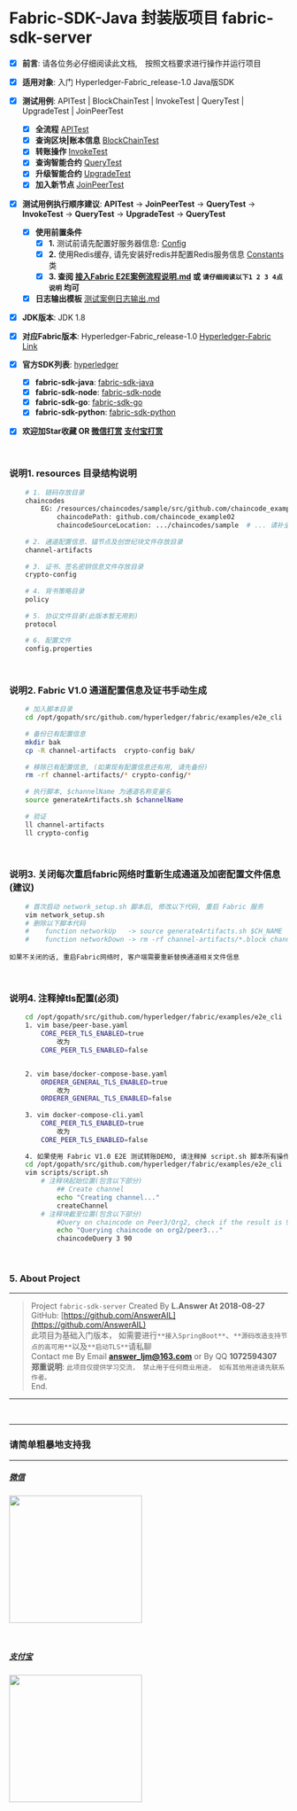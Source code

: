 # Fabric-SDK-Java 封装版项目 fabric-sdk-server
  - [x] **前言**: 请各位务必仔细阅读此文档,　按照文档要求进行操作并运行项目　
  - [x] **适用对象**: 入门 Hyperledger-Fabric_release-1.0 Java版SDK
  
  - [x] **测试用例**: APITest | BlockChainTest | InvokeTest | QueryTest | UpgradeTest | JoinPeerTest
    - [x] **全流程** [APITest](https://github.com/AnswerAIL/fabric-sdk-server/blob/master/src/test/java/com/hyperledger/fabric/sdk/handler/APITest.java)
    - [x] **查询区块|账本信息** [BlockChainTest](https://github.com/AnswerAIL/fabric-sdk-server/blob/master/src/test/java/com/hyperledger/fabric/sdk/handler/BlockChainTest.java)
    - [x] **转账操作** [InvokeTest](https://github.com/AnswerAIL/fabric-sdk-server/blob/master/src/test/java/com/hyperledger/fabric/sdk/handler/InvokeTest.java)
    - [x] **查询智能合约** [QueryTest](https://github.com/AnswerAIL/fabric-sdk-server/blob/master/src/test/java/com/hyperledger/fabric/sdk/handler/QueryTest.java)
    - [x] **升级智能合约** [UpgradeTest](https://github.com/AnswerAIL/fabric-sdk-server/blob/master/src/test/java/com/hyperledger/fabric/sdk/handler/UpgradeTest.java)
    - [x] **加入新节点** [JoinPeerTest](https://github.com/AnswerAIL/fabric-sdk-server/blob/master/src/test/java/com/hyperledger/fabric/sdk/handler/JoinPeerTest.java)
    
  - [x] **测试用例执行顺序建议**: **APITest** -> **JoinPeerTest** -> **QueryTest** -> **InvokeTest** -> **QueryTest** -> **UpgradeTest** -> **QueryTest**
    - [x] **使用前置条件**
        - [x] **1.** 测试前请先配置好服务器信息:  [Config](https://github.com/AnswerAIL/fabric-sdk-server/blob/master/src/test/java/com/hyperledger/fabric/sdk/common/Config.java)
        - [x] **2.** 使用Redis缓存, 请先安装好redis并配置Redis服务信息 [Constants](https://github.com/AnswerAIL/fabric-sdk-server/blob/master/src/main/java/com/hyperledger/fabric/sdk/common/Constants.java) 类
        - [x] **3. 查阅 [接入Fabric E2E案例流程说明.md](https://github.com/AnswerAIL/fabric-sdk-server/blob/master/%E6%8E%A5%E5%85%A5Fabric%20E2E%E6%A1%88%E4%BE%8B%E6%B5%81%E7%A8%8B%E8%AF%B4%E6%98%8E.md) 或 `请仔细阅读以下1 2 3 4点说明` 均可** 
    - [x] **日志输出模板** [测试案例日志输出.md](https://github.com/AnswerAIL/fabric-sdk-server/blob/master/%E6%B5%8B%E8%AF%95%E6%A1%88%E4%BE%8B%E6%97%A5%E5%BF%97%E8%BE%93%E5%87%BA.md)        
  
  - [x] **JDK版本**: JDK 1.8 
  
  - [x] **对应Fabric版本**: Hyperledger-Fabric_release-1.0  [Hyperledger-Fabric Link](https://github.com/hyperledger/fabric)
  
  - [x] **官方SDK列表**: [hyperledger](https://github.com/hyperledger)
    - [x] **fabric-sdk-java**: [fabric-sdk-java](https://github.com/hyperledger/fabric-sdk-java)
    - [x] **fabric-sdk-node**: [fabric-sdk-node](https://github.com/hyperledger/fabric-sdk-node)
    - [x] **fabric-sdk-go**: [fabric-sdk-go](https://github.com/hyperledger/fabric-sdk-go)
    - [x] **fabric-sdk-python**: [fabric-sdk-python](https://github.com/hyperledger/fabric-sdk-py)                      

  - [x] **欢迎加Star收藏 OR [微信打赏](https://github.com/AnswerAIL/answer-ai-repositories/blob/master/pay/wx.jpg) [支付宝打赏](https://github.com/AnswerAIL/answer-ai-repositories/blob/master/pay/zfb.jpg)**

&nbsp;

### 说明1. resources 目录结构说明
```bash
    # 1. 链码存放目录
    chaincodes
        EG: /resources/chaincodes/sample/src/github.com/chaincode_example02/chaincode_example02.go
            chaincodePath: github.com/chaincode_example02
            chaincodeSourceLocation: .../chaincodes/sample  # ... 请补全绝对路径信息
    
    # 2. 通道配置信息、锚节点及创世纪块文件存放目录
    channel-artifacts
    
    # 3. 证书、签名密钥信息文件存放目录
    crypto-config
    
    # 4. 背书策略目录
    policy
    
    # 5. 协议文件目录(此版本暂无用到)
    protocol
    
    # 6. 配置文件
    config.properties
```

&nbsp;

### 说明2. Fabric V1.0 通道配置信息及证书手动生成
```bash
    # 加入脚本目录
    cd /opt/gopath/src/github.com/hyperledger/fabric/examples/e2e_cli
    
    # 备份已有配置信息
    mkdir bak
    cp -R channel-artifacts  crypto-config bak/
    
    # 移除已有配置信息, (如果现有配置信息还有用, 请先备份)
    rm -rf channel-artifacts/* crypto-config/*
    
    # 执行脚本, $channelName 为通道名称变量名
    source generateArtifacts.sh $channelName  
    
    # 验证
    ll channel-artifacts
    ll crypto-config                 
```

&nbsp;

### 说明3. 关闭每次重启fabric网络时重新生成通道及加密配置文件信息(建议)
```bash
    # 首次启动 network_setup.sh 脚本后, 修改以下代码, 重启 Fabric 服务
    vim network_setup.sh
    # 删除以下脚本代码
    #    function networkUp   -> source generateArtifacts.sh $CH_NAME   # 删除 else 整个片段的代码
    #    function networkDown -> rm -rf channel-artifacts/*.block channel-artifacts/*.tx crypto-config
```
`如果不关闭的话, 重启Fabric网络时, 客户端需要重新替换通道相关文件信息`

&nbsp;

### 说明4. 注释掉tls配置(必须)
```bash
    cd /opt/gopath/src/github.com/hyperledger/fabric/examples/e2e_cli
    1. vim base/peer-base.yaml
        CORE_PEER_TLS_ENABLED=true 
            改为
        CORE_PEER_TLS_ENABLED=false


    2. vim base/docker-compose-base.yaml
        ORDERER_GENERAL_TLS_ENABLED=true
            改为
        ORDERER_GENERAL_TLS_ENABLED=false
    
    3. vim docker-compose-cli.yaml
        CORE_PEER_TLS_ENABLED=true
            改为
        CORE_PEER_TLS_ENABLED=false  
                  
    4. 如果使用 Fabric V1.0 E2E 测试转账DEMO, 请注释掉 script.sh 脚本所有操作区块链代码
    cd /opt/gopath/src/github.com/hyperledger/fabric/examples/e2e_cli
    vim scripts/script.sh        
        # 注释块起始位置(包含以下部分)  
            ## Create channel
            echo "Creating channel..."
            createChannel
        # 注释块截至位置(包含以下部分)
            #Query on chaincode on Peer3/Org2, check if the result is 90
            echo "Querying chaincode on org2/peer3..."
            chaincodeQuery 3 90                                                    
```

&nbsp;

### 5. About Project
***
> Project `fabric-sdk-server` Created By **L.Answer At 2018-08-27** <br>
> GitHub: [https://github.com/AnswerAIL](https://github.com/AnswerAIL) <br>
> 此项目为基础入门版本， 如需要进行`**接入SpringBoot**`、`**源码改造支持节点的高可用**`以及`**启动TLS**`请私聊 <br>
> Contact me By Email **answer_ljm@163.com** or By QQ **1072594307** <br>
> **郑重说明**: `此项目仅提供学习交流， 禁止用于任何商业用途， 如有其他用途请先联系作者。` <br> 
> End.
***

&nbsp;

***
### 请简单粗暴地支持我
***
##### [微信](https://github.com/AnswerAIL/answer-ai-repositories/blob/master/pay/wx.jpg)
<img src="https://github.com/AnswerAIL/answer-ai-repositories/blob/master/pay/wx.jpg"  height="230" width="240">

&nbsp;

##### [支付宝](https://github.com/AnswerAIL/answer-ai-repositories/blob/master/pay/zfb.png)
<img src="https://github.com/AnswerAIL/answer-ai-repositories/blob/master/pay/zfb.png"  height="230" width="240">
